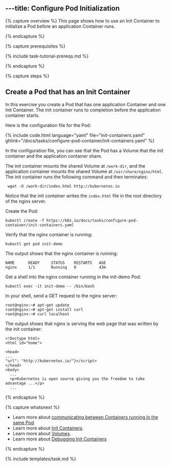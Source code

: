 ---title: Configure Pod Initialization
---

{% capture overview %}
This page shows how to use an Init Container to initialize a Pod before an
application Container runs.

{% endcapture %}

{% capture prerequisites %}

{% include task-tutorial-prereqs.md %}

{% endcapture %}

{% capture steps %}

## Create a Pod that has an Init Container

In this exercise you create a Pod that has one application Container and one
Init Container. The init container runs to completion before the application
container starts.

Here is the configuration file for the Pod:

{% include code.html language="yaml" file="init-containers.yaml" ghlink="/docs/tasks/configure-pod-container/init-containers.yaml" %}

In the configuration file, you can see that the Pod has a Volume that the init
container and the application container share.

The init container mounts the
shared Volume at `/work-dir`, and the application container mounts the shared
Volume at `/usr/share/nginx/html`. The init container runs the following command
and then terminates:

     wget -O /work-dir/index.html http://kubernetes.io

Notice that the init container writes the `index.html` file in the root directory
of the nginx server.

Create the Pod:

    kubectl create -f https://k8s.io/docs/tasks/configure-pod-container/init-containers.yaml

Verify that the nginx container is running:

    kubectl get pod init-demo

The output shows that the nginx container is running:

    NAME      READY     STATUS    RESTARTS   AGE
    nginx     1/1       Running   0          43m

Get a shell into the nginx container running in the init-demo Pod:

    kubectl exec -it init-demo -- /bin/bash

In your shell, send a GET request to the nginx server:

    root@nginx:~# apt-get update
    root@nginx:~# apt-get install curl
    root@nginx:~# curl localhost

The output shows that nginx is serving the web page that was written by the init container:

    <!Doctype html>
    <html id="home">

    <head>
    ...
    "url": "http://kubernetes.io/"}</script>
    </head>
    <body>
      ...
      <p>Kubernetes is open source giving you the freedom to take advantage ...</p>
      ...

{% endcapture %}

{% capture whatsnext %}

* Learn more about
[communicating between Containers running in the same Pod](/docs/tasks/configure-pod-container/communicate-containers-same-pod/).
* Learn more about [Init Containers](/docs/concepts/workloads/pods/init-containers/).
* Learn more about [Volumes](/docs/concepts/storage/volumes/).
* Learn more about [Debugging Init Containers](/docs/tasks/debug-application-cluster/debug-init-containers/)

{% endcapture %}

{% include templates/task.md %}

